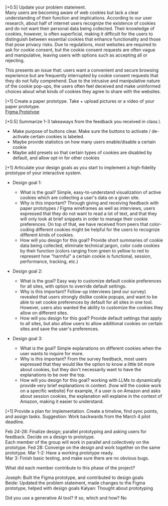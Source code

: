 [+0.5] Update your problem statement.\
Many users are becoming aware of web cookies but lack a clear understanding of their function and implications. According to our user research, about half of internet users recognize the existence of cookies and do not want their personal data being collected. Their knowledge of cookies, however, is often superficial, making it difficult for the users to distinguish between essential cookies that enhance functionality and those that pose privacy risks. Due to regulations, most websites are required to ask for cookie consent, but the cookie consent requests are often vague and manipulative, leaving users with options such as accepting all or rejecting. 

This presents an issue that: users want a convenient and secure browsing experience but are frequently interrupted by cookie consent requests that they do not fully comprehend. Due to the intrusive and manipulative nature of the cookie pop-ups, the users often feel deceived and make uninformed choices about what kinds of cookies they agree to share with the websites.

[+1] Create a paper prototype. Take + upload pictures or a video of your paper prototype.\
[Figma Prototype](https://www.figma.com/proto/kGQS7KU01GcNaxs7sVkj7t/CS-239-Figma-Wireframe?node-id=107-768&t=X1BBUhslb7RLZC3o-1&show-proto-sidebar=1&starting-point-node-id=107%3A768)

[+0.5] Summarize 1-3 takeaways from the feedback you received in class.\
- Make purpose of buttons clear. Make sure the buttons to activate / de-activate certain cookies is labeled.
- Maybe provide statistics on how many users enable/disable a certain cookie
- Maybe add presets so that certain types of cookies are disabled by default, and allow opt-in for other cookies
  
[+1] Articulate your design goals as you start to implement a high-fidelity prototype of your interactive system.

- Design goal 1:
  - What is the goal? Simple, easy-to-understand visualization of active cookies which are collecting a user's data on a given site.
  - Why is this important? Through giving and receiving feedback with paper prototypes / Figma wireframes as well as interviews, users expressed that they do not want to read a lot of text, and that they will only look at brief snippets in order to manage their cookie preferences. On top of that, we have received from peers that color-coding different cookies might be helpful for the users to recognize different kinds of cookies. 
  - How will you design for this goal? Provide short summaries of cookie data being collected, eliminate technical jargon, color code cookies by their function (colors ranging from green to yellow to red to represent how "harmful" a certain cookie is functional, session, performance, tracking, etc.)
 
- Design goal 2:
  - What is the goal? Easy way to customize default cookie preferences for all sites, with option to override default settings.
  - Why is this important? Follow-up interviews (and our survey) revealed that users strongly dislike cookie popups, and want to be able to set cookie preferences by default for all sites in one tool. However, users also wanted the ability to customize the cookies they allow on different sites.
  - How will you design for this goal? Provide default settings that apply to all sites, but also allow users to allow additional cookies on certain sites and save the user's preferences.
 
- Design goal 3:
  - What is the goal? Simple explanations on different cookies when the user wants to inquire for more.
  - Why is this important? From the survey feedback, most users expressed that they would like the option to know a little bit more about cookies, but they don't necessarily want to have the explanations to be over the top. 
  - How will you design for this goal? working with LLMs to dynamically provide very brief explanations in context. (how will the cookie work on a specific website) For example, if a user is on Amazon and asks about session cookies, the explanation will explaine in the context of Amazon, making it easier to understand. 


[+1] Provide a plan for implementation. Create a timeline, find sync points, and assign tasks. Suggestion: Work backwards from the March 4 pilot deadline.

Feb 24-28: Finalize design; parallel prototyping and asking users for feedback. Decide on a design to prototype.\
        Each member of the group will work in parallel and collectively on the prototype. 
Fed 28: Converge on the design and work together on the same prototype.
Mar 1-2: Have a working prototype ready.\
Mar 3: Finish basic testing, and make sure there are no obvious bugs.

What did each member contribute to this phase of the project?

Joseph: Built the Figma prototype, and contributed to design goals\
Beide: Updated the problem statement, made changes to the Figma prototype, helped with design goals
Kalyan: Thought about prototyping

Did you use a generative AI tool? If so, which and how?
No
